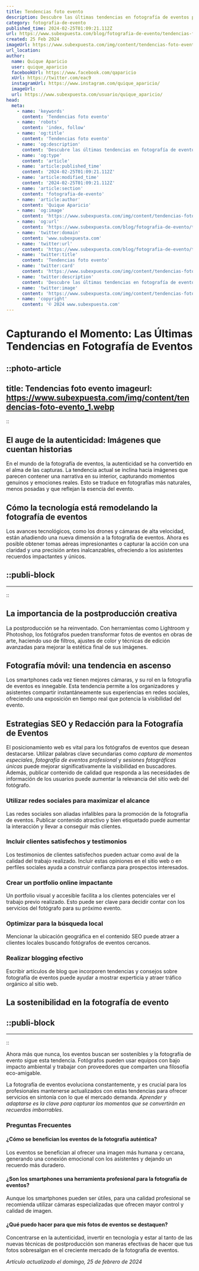 ```yaml
---
title: Tendencias foto evento
description: Descubre las últimas tendencias en fotografía de eventos para capturar momentos únicos y memorables con estilo y creatividad.
category: fotografia-de-evento
published_time: 2024-02-25T01:09:21.112Z
url: https://www.subexpuesta.com/blog/fotografia-de-evento/tendencias-foto-evento
created: 25 Feb 2024
imageUrl: https://www.subexpuesta.com/img/content/tendencias-foto-evento_1.webp
url_location:
author:
  name: Quique Aparicio
  user: quique_aparicio
  facebookUrl: https://www.facebook.com/qaparicio
  xUrl: https://twitter.com/eac9
  instagramUrl: https://www.instagram.com/quique_aparicio/
  imageUrl: 
  url: https://www.subexpuesta.com/usuario/quique_aparicio/
head:
  meta:
    - name: 'keywords'
      content: 'Tendencias foto evento'
    - name: 'robots'
      content: 'index, follow'
    - name: 'og:title'
      content: 'Tendencias foto evento'
    - name: 'og:description'
      content: 'Descubre las últimas tendencias en fotografía de eventos para capturar momentos únicos y memorables con estilo y creatividad.'
    - name: 'og:type'
      content: 'article'
    - name: 'article:published_time'
      content: '2024-02-25T01:09:21.112Z'
    - name: 'article:modified_time'
      content: '2024-02-25T01:09:21.112Z'
    - name: 'article:section'
      content: 'fotografia-de-evento'
    - name: 'article:author'
      content: 'Quique Aparicio'
    - name: 'og:image'
      content: 'https://www.subexpuesta.com/img/content/tendencias-foto-evento_1.webp'
    - name: 'og:url'
      content: 'https://www.subexpuesta.com/blog/fotografia-de-evento/tendencias-foto-evento'
    - name: 'twitter:domain'
      content: 'www.subexpuesta.com'
    - name: 'twitter:url'
      content: 'https://www.subexpuesta.com/blog/fotografia-de-evento/tendencias-foto-evento'
    - name: 'twitter:title'
      content: 'Tendencias foto evento'
    - name: 'twitter:card'
      content: 'https://www.subexpuesta.com/img/content/tendencias-foto-evento_1.webp'
    - name: 'twitter:description'
      content: 'Descubre las últimas tendencias en fotografía de eventos para capturar momentos únicos y memorables con estilo y creatividad.'
    - name: 'twitter:image'
      content: 'https://www.subexpuesta.com/img/content/tendencias-foto-evento_1.webp'
    - name: 'copyright'
      content: '© 2024 www.subexpuesta.com'
---
```

# Capturando el Momento: Las Últimas Tendencias en Fotografía de Eventos


::photo-article
---
title: Tendencias foto evento
imageurl: https://www.subexpuesta.com/img/content/tendencias-foto-evento_1.webp
---
::



## El auge de la autenticidad: Imágenes que cuentan historias

En el mundo de la fotografía de eventos, la autenticidad se ha convertido en el alma de las capturas. La tendencia actual se inclina hacia imágenes que parecen contener una narrativa en su interior, capturando momentos genuinos y emociones reales. Esto se traduce en fotografías más naturales, menos posadas y que reflejan la esencia del evento.

## Cómo la tecnología está remodelando la fotografía de eventos

Los avances tecnológicos, como los drones y cámaras de alta velocidad, están añadiendo una nueva dimensión a la fotografía de eventos. Ahora es posible obtener tomas aéreas impresionantes o capturar la acción con una claridad y una precisión antes inalcanzables, ofreciendo a los asistentes recuerdos impactantes y únicos.


  ::publi-block
  ---
  ---
  ::
  
  

## La importancia de la postproducción creativa

La postproducción se ha reinventado. Con herramientas como Lightroom y Photoshop, los fotógrafos pueden transformar fotos de eventos en obras de arte, haciendo uso de filtros, ajustes de color y técnicas de edición avanzadas para mejorar la estética final de sus imágenes.

## Fotografía móvil: una tendencia en ascenso

Los smartphones cada vez tienen mejores cámaras, y su rol en la fotografía de eventos es innegable. Esta tendencia permite a los organizadores y asistentes compartir instantáneamente sus experiencias en redes sociales, ofreciendo una exposición en tiempo real que potencia la visibilidad del evento.

## Estrategias SEO y Redacción para la Fotografía de Eventos

El posicionamiento web es vital para los fotógrafos de eventos que desean destacarse. Utilizar palabras clave secundarias como *captura de momentos especiales*, *fotografía de eventos profesional* y *sesiones fotográficas únicas* puede mejorar significativamente la visibilidad en buscadores. Además, publicar contenido de calidad que responda a las necesidades de información de los usuarios puede aumentar la relevancia del sitio web del fotógrafo.

### Utilizar redes sociales para maximizar el alcance

Las redes sociales son aliadas infalibles para la promoción de la fotografía de eventos. Publicar contenido atractivo y bien etiquetado puede aumentar la interacción y llevar a conseguir más clientes.

### Incluir clientes satisfechos y testimonios

Los testimonios de clientes satisfechos pueden actuar como aval de la calidad del trabajo realizado. Incluir estas opiniones en el sitio web o en perfiles sociales ayuda a construir confianza para prospectos interesados.

### Crear un portfolio online impactante

Un portfolio visual y accesible facilita a los clientes potenciales ver el trabajo previo realizado. Esto puede ser clave para decidir contar con los servicios del fotógrafo para su próximo evento.

### Optimizar para la búsqueda local

Mencionar la ubicación geográfica en el contenido SEO puede atraer a clientes locales buscando fotógrafos de eventos cercanos.

### Realizar blogging efectivo

Escribir artículos de blog que incorporen tendencias y consejos sobre fotografía de eventos puede ayudar a mostrar experticia y atraer tráfico orgánico al sitio web.

## La sostenibilidad en la fotografía de evento


  ::publi-block
  ---
  ---
  ::
  
  

Ahora más que nunca, los eventos buscan ser sostenibles y la fotografía de evento sigue esta tendencia. Fotógrafos pueden usar equipos con bajo impacto ambiental y trabajar con proveedores que comparten una filosofía eco-amigable.

La fotografía de eventos evoluciona constantemente, y es crucial para los profesionales mantenerse actualizados con estas tendencias para ofrecer servicios en sintonía con lo que el mercado demanda. *Aprender y adaptarse es la clave para capturar los momentos que se convertirán en recuerdos imborrables*.

### Preguntas Frecuentes

#### ¿Cómo se benefician los eventos de la fotografía auténtica?

Los eventos se benefician al ofrecer una imagen más humana y cercana, generando una conexión emocional con los asistentes y dejando un recuerdo más duradero.

#### ¿Son los smartphones una herramienta profesional para la fotografía de eventos?

Aunque los smartphones pueden ser útiles, para una calidad profesional se recomienda utilizar cámaras especializadas que ofrecen mayor control y calidad de imagen.

#### ¿Qué puedo hacer para que mis fotos de eventos se destaquen?

Concentrarse en la autenticidad, invertir en tecnología y estar al tanto de las nuevas técnicas de postproducción son maneras efectivas de hacer que tus fotos sobresalgan en el creciente mercado de la fotografía de eventos.

_Artículo actualizado el domingo, 25 de febrero de 2024_